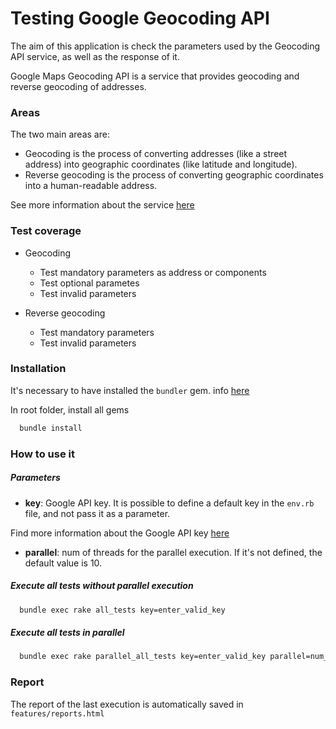 # Testing Google Geocoding API

The aim of this application is check the parameters used by the Geocoding API service, as well as the response of it.

Google Maps Geocoding API is a service that provides geocoding and reverse geocoding of addresses.

### Areas
The two main areas are:
 - Geocoding is the process of converting addresses (like a street address) into geographic coordinates (like latitude and longitude).
 - Reverse geocoding is the process of converting geographic coordinates into a human-readable address.

See more information about the service [here](https://developers.google.com/maps/documentation/geocoding/start)



### Test coverage
- Geocoding
  - Test mandatory parameters as address or components
  -  Test optional parametes
  - Test invalid parameters

- Reverse geocoding
  - Test mandatory parameters
  - Test invalid parameters

### Installation

It's necessary to have installed the `bundler` gem. info [here](https://github.com/bundler/bundler)

In root folder, install all gems

```sh
  bundle install
```

### How to use it

##### Parameters
- **key**: Google API key. It is possible to define a default key in the `env.rb` file, and not pass it as a parameter. 

Find more information about the Google API key [here](https://developers.google.com/maps/documentation/geocoding/start#get-a-key)

- **parallel**: num of threads for the parallel execution. If it's not defined, the default value is 10.

##### Execute all tests without parallel execution
```bash
  bundle exec rake all_tests key=enter_valid_key
```

##### Execute all tests in parallel
```sh
  bundle exec rake parallel_all_tests key=enter_valid_key parallel=num_parallel
```

### Report
The report of the last execution is automatically saved in `features/reports.html`

